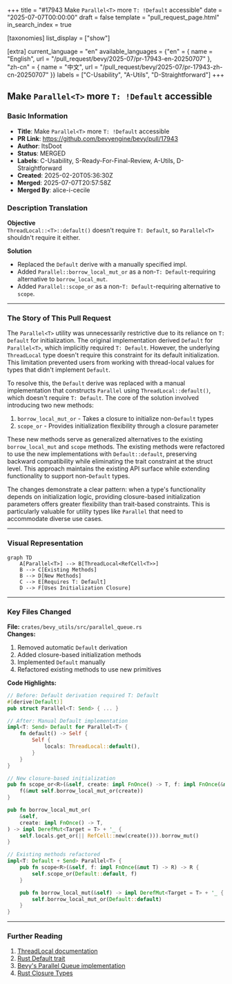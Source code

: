 +++
title = "#17943 Make `Parallel<T>` more `T: !Default` accessible"
date = "2025-07-07T00:00:00"
draft = false
template = "pull_request_page.html"
in_search_index = true

[taxonomies]
list_display = ["show"]

[extra]
current_language = "en"
available_languages = {"en" = { name = "English", url = "/pull_request/bevy/2025-07/pr-17943-en-20250707" }, "zh-cn" = { name = "中文", url = "/pull_request/bevy/2025-07/pr-17943-zh-cn-20250707" }}
labels = ["C-Usability", "A-Utils", "D-Straightforward"]
+++

## Make `Parallel<T>` more `T: !Default` accessible

### Basic Information
- **Title**: Make `Parallel<T>` more `T: !Default` accessible
- **PR Link**: https://github.com/bevyengine/bevy/pull/17943
- **Author**: ItsDoot
- **Status**: MERGED
- **Labels**: C-Usability, S-Ready-For-Final-Review, A-Utils, D-Straightforward
- **Created**: 2025-02-20T05:36:30Z
- **Merged**: 2025-07-07T20:57:58Z
- **Merged By**: alice-i-cecile

### Description Translation
**Objective**  
`ThreadLocal::<T>::default()` doesn't require `T: Default`, so `Parallel<T>` shouldn't require it either.  

**Solution**  
- Replaced the `Default` derive with a manually specified impl.  
- Added `Parallel::borrow_local_mut_or` as a non-`T: Default`-requiring alternative to `borrow_local_mut`.  
- Added `Parallel::scope_or` as a non-`T: Default`-requiring alternative to `scope`.

---

### The Story of This Pull Request
The `Parallel<T>` utility was unnecessarily restrictive due to its reliance on `T: Default` for initialization. The original implementation derived `Default` for `Parallel<T>`, which implicitly required `T: Default`. However, the underlying `ThreadLocal` type doesn't require this constraint for its default initialization. This limitation prevented users from working with thread-local values for types that didn't implement `Default`.

To resolve this, the `Default` derive was replaced with a manual implementation that constructs `Parallel` using `ThreadLocal::default()`, which doesn't require `T: Default`. The core of the solution involved introducing two new methods:
1. `borrow_local_mut_or` - Takes a closure to initialize non-`Default` types
2. `scope_or` - Provides initialization flexibility through a closure parameter

These new methods serve as generalized alternatives to the existing `borrow_local_mut` and `scope` methods. The existing methods were refactored to use the new implementations with `Default::default`, preserving backward compatibility while eliminating the trait constraint at the struct level. This approach maintains the existing API surface while extending functionality to support non-`Default` types.

The changes demonstrate a clear pattern: when a type's functionality depends on initialization logic, providing closure-based initialization parameters offers greater flexibility than trait-based constraints. This is particularly valuable for utility types like `Parallel` that need to accommodate diverse use cases.

---

### Visual Representation
```mermaid
graph TD
    A[Parallel<T>] --> B[ThreadLocal<RefCell<T>>]
    B --> C[Existing Methods]
    B --> D[New Methods]
    C --> E[Requires T: Default]
    D --> F[Uses Initialization Closure]
```

---

### Key Files Changed
**File:** `crates/bevy_utils/src/parallel_queue.rs`  
**Changes:**  
1. Removed automatic `Default` derivation  
2. Added closure-based initialization methods  
3. Implemented `Default` manually  
4. Refactored existing methods to use new primitives  

**Code Highlights:**  
```rust
// Before: Default derivation required T: Default
#[derive(Default)]
pub struct Parallel<T: Send> { ... }

// After: Manual Default implementation
impl<T: Send> Default for Parallel<T> {
    fn default() -> Self {
        Self {
            locals: ThreadLocal::default(),
        }
    }
}
```
```rust
// New closure-based initialization
pub fn scope_or<R>(&self, create: impl FnOnce() -> T, f: impl FnOnce(&mut T) -> R) -> R {
    f(&mut self.borrow_local_mut_or(create))
}

pub fn borrow_local_mut_or(
    &self,
    create: impl FnOnce() -> T,
) -> impl DerefMut<Target = T> + '_ {
    self.locals.get_or(|| RefCell::new(create())).borrow_mut()
}
```
```rust
// Existing methods refactored
impl<T: Default + Send> Parallel<T> {
    pub fn scope<R>(&self, f: impl FnOnce(&mut T) -> R) -> R {
        self.scope_or(Default::default, f)
    }

    pub fn borrow_local_mut(&self) -> impl DerefMut<Target = T> + '_ {
        self.borrow_local_mut_or(Default::default)
    }
}
```

---

### Further Reading
1. [ThreadLocal documentation](https://docs.rs/thread-local/latest/thread_local/)  
2. [Rust Default trait](https://doc.rust-lang.org/std/default/trait.Default.html)  
3. [Bevy's Parallel Queue implementation](https://github.com/bevyengine/bevy/blob/main/crates/bevy_utils/src/parallel_queue.rs)  
4. [Rust Closure Types](https://doc.rust-lang.org/book/ch13-01-closures.html)
